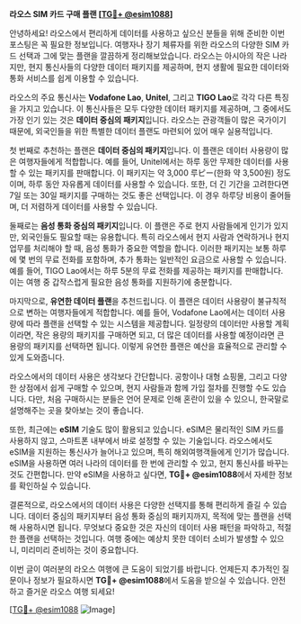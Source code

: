 **라오스 SIM 카드 구매 플랜 [[TG💪+ @esim1088](https://t.me/s/esim1088)]**

안녕하세요! 라오스에서 편리하게 데이터를 사용하고 싶으신 분들을 위해 준비한 이번 포스팅은 꼭 필요한 정보입니다. 여행자나 장기 체류자를 위한 라오스의 다양한 SIM 카드 선택과 그에 맞는 플랜을 깔끔하게 정리해보았습니다. 라오스는 아시아의 작은 나라지만, 현지 통신사들의 다양한 데이터 패키지를 제공하며, 현지 생활에 필요한 데이터와 통화 서비스를 쉽게 이용할 수 있습니다.

라오스의 주요 통신사는 **Vodafone Lao**, **Unitel**, 그리고 **TIGO Lao**로 각각 다른 특징을 가지고 있습니다. 이 통신사들은 모두 다양한 데이터 패키지를 제공하며, 그 중에서도 가장 인기 있는 것은 **데이터 중심의 패키지**입니다. 라오스는 관광객들이 많은 국가이기 때문에, 외국인들을 위한 특별한 데이터 플랜도 마련되어 있어 매우 실용적입니다.

첫 번째로 추천하는 플랜은 **데이터 중심의 패키지**입니다. 이 플랜은 데이터 사용량이 많은 여행자들에게 적합합니다. 예를 들어, Unitel에서는 하루 동안 무제한 데이터를 사용할 수 있는 패키지를 판매합니다. 이 패키지는 약 3,000 루ピー(한화 약 3,500원) 정도이며, 하루 동안 자유롭게 데이터를 사용할 수 있습니다. 또한, 더 긴 기간을 고려한다면 7일 또는 30일 패키지를 구매하는 것도 좋은 선택입니다. 이 경우 하루당 비용이 줄어들며, 더 저렴하게 데이터를 사용할 수 있습니다.

둘째로는 **음성 통화 중심의 패키지**입니다. 이 플랜은 주로 현지 사람들에게 인기가 있지만, 외국인들도 필요할 때는 유용합니다. 특히 라오스에서 현지 사람과 연락하거나 현지 업무를 처리해야 할 때, 음성 통화가 중요한 역할을 합니다. 이러한 패키지는 보통 하루에 몇 번의 무료 전화를 포함하며, 추가 통화는 일반적인 요금으로 사용할 수 있습니다. 예를 들어, TIGO Lao에서는 하루 5분의 무료 전화를 제공하는 패키지를 판매합니다. 이는 여행 중 갑작스럽게 필요한 음성 통화를 지원하기에 충분합니다.

마지막으로, **유연한 데이터 플랜**을 추천드립니다. 이 플랜은 데이터 사용량이 불규칙적으로 변하는 여행자들에게 적합합니다. 예를 들어, Vodafone Lao에서는 데이터 사용량에 따라 플랜을 선택할 수 있는 시스템을 제공합니다. 일정량의 데이터만 사용할 계획이라면, 작은 용량의 패키지를 구매하면 되고, 더 많은 데이터를 사용할 예정이라면 큰 용량의 패키지를 선택하면 됩니다. 이렇게 유연한 플랜은 예산을 효율적으로 관리할 수 있게 도와줍니다.

라오스에서의 데이터 사용은 생각보다 간단합니다. 공항이나 대형 쇼핑몰, 그리고 다양한 상점에서 쉽게 구매할 수 있으며, 현지 사람들과 함께 가입 절차를 진행할 수도 있습니다. 다만, 처음 구매하시는 분들은 언어 문제로 인해 혼란이 있을 수 있으니, 한국말로 설명해주는 곳을 찾아보는 것이 좋습니다.

또한, 최근에는 **eSIM** 기술도 많이 활용되고 있습니다. eSIM은 물리적인 SIM 카드를 사용하지 않고, 스마트폰 내부에서 바로 설정할 수 있는 기술입니다. 라오스에서도 eSIM을 지원하는 통신사가 늘어나고 있으며, 특히 해외여행객들에게 인기가 많습니다. eSIM을 사용하면 여러 나라의 데이터를 한 번에 관리할 수 있고, 현지 통신사를 바꾸는 것도 간편합니다. 만약 eSIM을 사용하고 싶다면, **TG💪+ @esim1088**에서 자세한 정보를 확인하실 수 있습니다.

결론적으로, 라오스에서의 데이터 사용은 다양한 선택지를 통해 편리하게 즐길 수 있습니다. 데이터 중심의 패키지부터 음성 통화 중심의 패키지까지, 목적에 맞는 플랜을 선택해 사용하시면 됩니다. 무엇보다 중요한 것은 자신의 데이터 사용 패턴을 파악하고, 적절한 플랜을 선택하는 것입니다. 여행 중에는 예상치 못한 데이터 소비가 발생할 수 있으니, 미리미리 준비하는 것이 중요합니다.

이번 글이 여러분의 라오스 여행에 큰 도움이 되었기를 바랍니다. 언제든지 추가적인 질문이나 정보가 필요하시면 **TG💪+ @esim1088**에서 도움을 받으실 수 있습니다. 안전하고 즐거운 라오스 여행 되세요!

[[TG💪+ @esim1088](https://t.me/s/esim1088) ![Image](https://i.postimg.cc/Y0z9fWf4/image.png)]